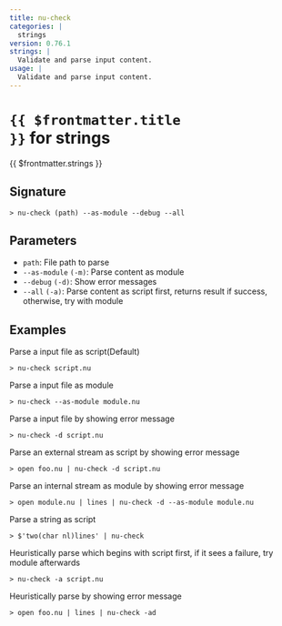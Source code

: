 ```yaml
---
title: nu-check
categories: |
  strings
version: 0.76.1
strings: |
  Validate and parse input content.
usage: |
  Validate and parse input content.
---
```


# <code>{{ $frontmatter.title }}</code> for strings

<div class='command-title'>{{ $frontmatter.strings }}</div>

## Signature

```> nu-check (path) --as-module --debug --all```

## Parameters

 -  `path`: File path to parse
 -  `--as-module` `(-m)`: Parse content as module
 -  `--debug` `(-d)`: Show error messages
 -  `--all` `(-a)`: Parse content as script first, returns result if success, otherwise, try with module

## Examples

Parse a input file as script(Default)
```shell
> nu-check script.nu
```

Parse a input file as module
```shell
> nu-check --as-module module.nu
```

Parse a input file by showing error message
```shell
> nu-check -d script.nu
```

Parse an external stream as script by showing error message
```shell
> open foo.nu | nu-check -d script.nu
```

Parse an internal stream as module by showing error message
```shell
> open module.nu | lines | nu-check -d --as-module module.nu
```

Parse a string as script
```shell
> $'two(char nl)lines' | nu-check
```

Heuristically parse which begins with script first, if it sees a failure, try module afterwards
```shell
> nu-check -a script.nu
```

Heuristically parse by showing error message
```shell
> open foo.nu | lines | nu-check -ad
```
